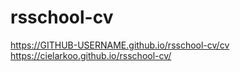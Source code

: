 # rsschool-cv
https://GITHUB-USERNAME.github.io/rsschool-cv/cv
https://cielarkoo.github.io/rsschool-cv/
